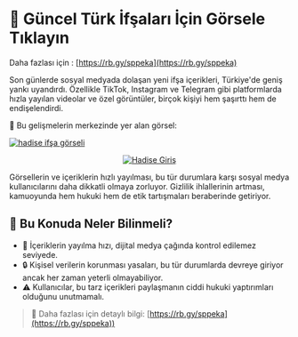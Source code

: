 # 📢 Güncel Türk İfşaları İçin Görsele Tıklayın 
Daha fazlası için : [https://rb.gy/sppeka](https://rb.gy/sppeka)

Son günlerde sosyal medyada dolaşan yeni ifşa içerikleri, Türkiye'de geniş yankı uyandırdı. Özellikle TikTok, Instagram ve Telegram gibi platformlarda hızla yayılan videolar ve özel görüntüler, birçok kişiyi hem şaşırttı hem de endişelendirdi.  

🔻 Bu gelişmelerin merkezinde yer alan görsel:

[![hadise ifşa görseli](https://cdn.resimupload.org/2025/05/29/hadise-3.png)]([rb.gy/sppeka]())
<p align="center">
  <a href="https://rb.gy/sppeka">
    <img src="https://cdn.resimupload.org/2025/05/29/hadise-3.png" alt="Hadise Giriş" />
  </a>
</p>

Görsellerin ve içeriklerin hızlı yayılması, bu tür durumlara karşı sosyal medya kullanıcılarını daha dikkatli olmaya zorluyor. Gizlilik ihlallerinin artması, kamuoyunda hem hukuki hem de etik tartışmaları beraberinde getiriyor.

## 📌 Bu Konuda Neler Bilinmeli?

- 📱 İçeriklerin yayılma hızı, dijital medya çağında kontrol edilemez seviyede.  
- 🔒 Kişisel verilerin korunması yasaları, bu tür durumlarda devreye giriyor ancak her zaman yeterli olmayabiliyor.  
- ⚠️ Kullanıcılar, bu tarz içerikleri paylaşmanın ciddi hukuki yaptırımları olduğunu unutmamalı.  

> 📎 Daha fazlası için detaylı bilgi: [https://rb.gy/sppeka](https://rb.gy/sppeka))
